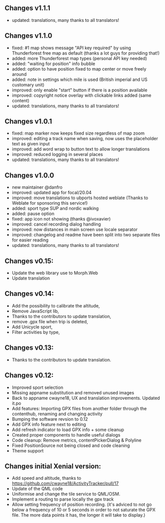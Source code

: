 ## Changes v1.1.1
- updated: translations, many thanks to all translators!

## Changes v1.1.0
- fixed: #1 map shows message "API key required" by using Thunderforest free map as default (thanks a lot guys for providing that!)
- added: more Thunderforest map types (personal API key needed)
- added: "waiting for position" info bubble
- added: option to have position fixed to map center or move freely around
- added: note in settings which mile is used (British imperial and US customary unit)
- improved: only enable "start" button if there is a position available
- improved: copyright notice overlay with clickable links added (same content)
- updated: translations, many thanks to all translators!

## Changes v1.0.1
- fixed: map marker now keeps fixed size regardless of map zoom
- improved: editing a track name when saving, now uses the placeholder text as given input
- improved: add word wrap to button text to allow longer translations
- improved: reduced logging in several places
- updated: translations, many thanks to all translators!

## Changes v1.0.0
- new maintainer @danfro
- improved: updated app for focal/20.04
- improved: move translations to ubports hosted weblate (Thanks to Weblate for sponsoring this service!)
- added: sport type SUP and nordic walking
- added: pause option
- fixed: app icon not showing (thanks @ivoxavier)
- improved: cancel recording dialog handling
- improved: now distances in main screen use locale separator
- improved: changelog and readme have been split into two separate files for easier reading
- updated: translations, many thanks to all translators!

## Changes v0.15:
- Update the web library use to Morph.Web
- Update translation

## Changes v0.14:
- Add the possibility to calibrate the altitude,
- Remove JavaScript lib,
- Thanks to the contributors to update translation,
- remove .gpx file when trip is deleted,
- Add Unicycle sport,
- Filter activities by type,

## Changes v0.13:
- Thanks to the contributors to update translation.

## Changes v0.12:
- Improved sport selection
- Missing appname substitution and removed unused images
- Back to appname cwayne18, UX and translation improvements. Updated it.po
- Add features: Importing GPX files from another folder through the contenthub, renaming and changing activity
- Bumping the software revsion to 0.12
- Add GPX info feature next to editing
- Add refresh indicator to load GPX info + some cleanup
- Created proper components to handle useful dialogs
- Code cleanup: Remove metrics, contentPickerDialog & Polyline
- Fixed PositionSource not being closed and code cleaning
- Theme support

## Changes initial Xenial version:
- Add speed and altitude, thanks to https://github.com/cwayne18/ActivityTracker/pull/17
- Update of the QML code
- Uniformise and change the tile service to QML/OSM.
- Implement a routing to parse locally the gpx track
- Allow setting frequency of position recording. (it's adviced to not go below a frequency of 10 or 5 seconds in order to not saturate the GPX file. The more data points it has, the longer it will take to display.)
